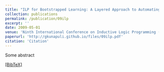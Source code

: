 ```yaml
---
title: "ILP for Bootstrapped Learning: A Layered Approach to Automating the ILP Setup Problem"
collection: publications
permalink: /publication/09ilp
excerpt: ''
date: 2009-05-01
venue: 'Ninth International Conference on Inductive Logic Programming (ILP''09), Leuven, Belgium, 2009'
paperurl: 'http://gkunapuli.github.io/files/09ilp.pdf'
citation: 'Citation'
---
```

Some abstract

[[BibTeX]](http://gkunapuli.github.io/files/09ilp.bib)
